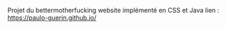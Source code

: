 Projet du bettermotherfucking website implémenté en CSS et Java
lien :
https://paulo-guerin.github.io/
